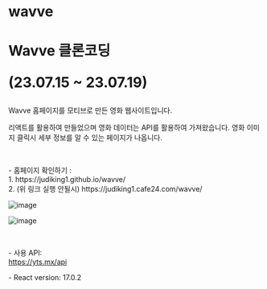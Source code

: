 # wavve

<h1>
  Wavve 클론코딩
<p>(23.07.15 ~ 23.07.19)</p>
</h1>
<p>
  Wavve 홈페이지를 모티브로 만든 영화 웹사이트입니다.
</p>
<p>
  리액트를 활용하여 만들었으며
  영화 데이터는 API를 활용하여 가져왔습니다.
  영화 이미지 클릭시 세부 정보를 알 수 있는 페이지가 나옵니다.
</p>
<br>
<p>
  - 홈페이지 확인하기 :
  <br>
  1. https://judiking1.github.io/wavve/
  <br>
  2. (위 링크 실행 안될시) https://judiking1.cafe24.com/wavve/
</p>

![image](https://github.com/judiking1/wavve/assets/110409369/b5091818-d08d-45a6-8b7b-93cc55f2521e)

![image](https://github.com/judiking1/wavve/assets/110409369/94d3a749-20d3-4be9-a829-d985d7e73b5b)

<br>
<p>
  - 사용 API:
  <br>
  <a href="https://yts.mx/api">https://yts.mx/api</a>
</p>

<p>
  - React version: 17.0.2
</p>




